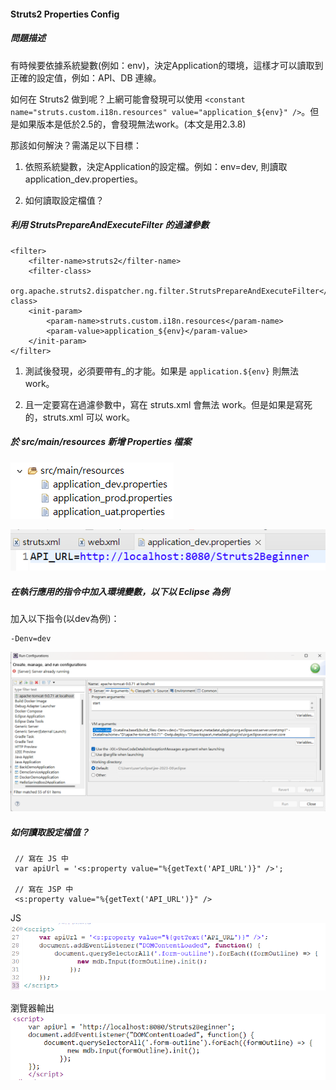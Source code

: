 #### Struts2 Properties Config

##### 問題描述

有時候要依據系統變數(例如：env)，決定Application的環境，這樣才可以讀取到正確的設定值，例如：API、DB 連線。

如何在 Struts2 做到呢？上網可能會發現可以使用 `<constant name="struts.custom.i18n.resources" value="application_${env}" />`。但是如果版本是低於2.5的，會發現無法work。(本文是用2.3.8)

那該如何解決？需滿足以下目標：

1. 依照系統變數，決定Application的設定檔。例如：env=dev, 則讀取 application_dev.properties。

2. 如何讀取設定檔值？

##### 利用 StrutsPrepareAndExecuteFilter 的過濾參數

```
<filter>
    <filter-name>struts2</filter-name>
    <filter-class>
        org.apache.struts2.dispatcher.ng.filter.StrutsPrepareAndExecuteFilter</filter-class>
    <init-param>
        <param-name>struts.custom.i18n.resources</param-name>
        <param-value>application_${env}</param-value>
    </init-param>
</filter>
```
1. 測試後發現，必須要帶有_的才能。如果是 `application.${env}` 則無法work。

2. 且一定要寫在過濾參數中，寫在 struts.xml 會無法 work。但是如果是寫死的，struts.xml 可以 work。

##### 於 src/main/resources 新增 Properties 檔案

![Alt text](image-148.png)

![Alt text](image-149.png)


##### 在執行應用的指令中加入環境變數，以下以 Eclipse 為例

加入以下指令(以dev為例)：
```
-Denv=dev
```

![Alt text](image-152.png)

##### 如何讀取設定檔值？

```
 // 寫在 JS 中
 var apiUrl = '<s:property value="%{getText('API_URL')}" />';

 // 寫在 JSP 中
 <s:property value="%{getText('API_URL')}" />
```
JS
![Alt text](image-150.png)

瀏覽器輸出
![Alt text](image-151.png)
